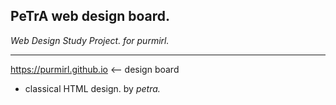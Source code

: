 ## PeTrA web design board.
_Web Design Study Project. for purmirl._

------------------
https://purmirl.github.io <-- design board
- classical HTML design. by _petra._
